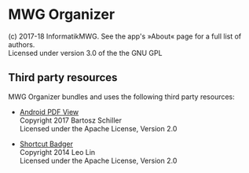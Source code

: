 # MWG Organizer
(c) 2017-18 InformatikMWG. See the app's »About« page for a full list of authors.  
Licensed under version 3.0 of the the GNU GPL

## Third party resources

MWG Organizer bundles and uses the following third party resources:

 - [Android PDF View](https://github.com/barteksc/AndroidPdfViewer)  
   Copyright 2017 Bartosz Schiller  
   Licensed under the Apache License, Version 2.0

 - [Shortcut Badger](https://github.com/leolin310148/ShortcutBadger)  
   Copyright 2014 Leo Lin  
   Licensed under the Apache License, Version 2.0